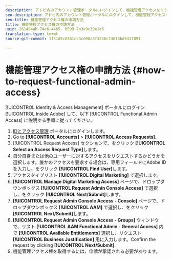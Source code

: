 ```yaml
---
description: アドビ内のアカウント管理ポータルにログインして、機能管理アクセスをリクエストし、以下の手順に従ってください。
seo-description: アドビ内のアカウント管理ポータルにログインして、機能管理アクセスをリクエストし、以下の手順に従ってください。
seo-title: 機能管理アクセス権の申請方法
title: 機能管理アクセス権の申請方法
uuid: 261494ab-74e6-4465- b599-7a3e9c39e1e6
translation-type: tm+mt
source-git-commit: 1f51d5c83b1cc3cd98a3f3246c13613bd5317091

---
```



# 機能管理アクセス権の申請方法 {#how-to-request-functional-admin-access}

[!UICONTROL Identity & Access Management] ポータルにログイン [!UICONTROL Inside Adobe] して、以下 [!UICONTROL Functional Admin Access] に説明する手順に従ってください。

<!-- request-functional-admin-access.xml -->

1. [IDとアクセス管理](https://iam.corp.adobe.com) ポータルにログインします。
2. Go to **[!UICONTROL Accounts]** &gt; **[!UICONTROL Access Requests]**.
3. [!UICONTROL Request Access] セクションで、をクリック **[!UICONTROL Select an Access Request Type]**&#x200B;します。
4. 自分自身または他のユーザーに対するアクセスをリクエストするかどうかを選択します。誰かのアクセスを要求する場合は、専用フィールドにAdobe IDを入力し、をクリック **[!UICONTROL Find User]**&#x200B;します。
5. アクセスタイプリスト **[!UICONTROL Digital Marketing]** で選択します。
6. **[!UICONTROL Manage Digital Marketing Access]** ページで、ドロップダウンボックス **[!UICONTROL Request Admin Console Access]** で選択し、をクリック **[!UICONTROL Next/Submit]**&#x200B;します。
7. **[!UICONTROL Request Admin Console Access - Console]** ページで、ドロップダウンボックス **[!UICONTROL AAM]** で選択し、をクリック **[!UICONTROL Next/Submit]**&#x200B;します。
8. **[!UICONTROL Request Admin Console Access - Groups]** ウィンドウで、リスト **[!UICONTROL AAM Functional Admin - General Access]** 内で **[!UICONTROL Available Entitlements]** 選択し、リクエスト **[!UICONTROL Business Justification]** 用に入力します。Confirm the request by clicking **[!UICONTROL Next/Submit]**.
9. 機能管理アクセス権を取得するには、申請が承認される必要があります。